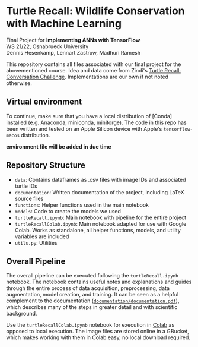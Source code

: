 # Turtle Recall: Wildlife Conservation with Machine Learning
Final Project for **Implementing ANNs with TensorFlow**  
WS 21/22, Osnabrueck University  
Dennis Hesenkamp, Lennart Zastrow, Madhuri Ramesh  

This repository contains all files associated with our final project for the abovementioned course. Idea and data come from Zindi's [Turtle Recall: Conversation Challenge](https://zindi.africa/competitions/turtle-recall-conservation-challenge). Implementations are our own if not noted otherwise.

## Virtual environment

To continue, make sure that you have a local distribution of [Conda] installed (e.g. Anaconda, miniconda, miniforge). The code in this repo has been written and tested on an Apple Silicon device with Apple's `tensorflow-macos` distribution.

__environment file will be added in due time__

## Repository Structure

- `data`: Contains dataframes as .csv files with image IDs and associated turtle IDs
- `documentation`: Written documentation of the project, including LaTeX source files
- `functions`: Helper functions used in the main notebook
- `models`: Code to create the models we used
- `turtleRecall.ipynb`: Main notebook with pipeline for the entire project
- `turtleRecallColab.ipynb`: Main notebook adapted for use with Google Colab. Works as standalone, all helper functions, models, and utility variables are included
- `utils.py`: Utilities

## Overall Pipeline

The overall pipeline can be executed following the `turtleRecall.ipynb` notebook. The notebook contains useful notes and explanations and guides through the entire process of data acquisition, preprocessing, data augmentation, model creation, and training. It can be seen as a helpful complement to the documentation ([`documentation/documentation.pdf`](https://github.com/dhesenkamp/turtleRecall/blob/main/documentation/documentation.pdf)), which describes many of the steps in greater detail and with scientific background.

Use the `turtleRecallColab.ipynb` notebook for execution in [Colab](https://colab.research.google.com/) as opposed to local execution. The image files are stored online in a GBucket, which makes working with them in Colab easy, no local download required.